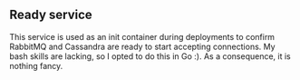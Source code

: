 ## Ready service

This service is used as an init container during deployments to confirm RabbitMQ and Cassandra are ready to start accepting connections. My bash skills are lacking, so I opted to do this in Go :). As a consequence, it is nothing fancy.